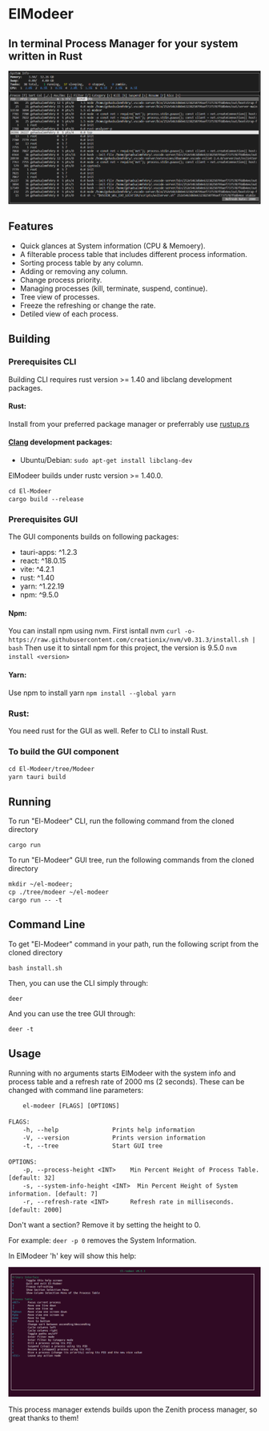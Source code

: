 # ElModeer

## In terminal Process Manager for your system written in Rust

<img src="./assets/el-modeer_screenshot.png" alt="Running ElModeer on Linux">

## Features

- Quick glances at System information (CPU & Memoery).
- A filterable process table that includes different process information.
- Sorting process table by any column.
- Adding or removing any column. 
- Change process priority.
- Managing processes (kill, terminate, suspend, continue).
- Tree view of processes.
- Freeze the refreshing or change the rate.
- Detiled view of each process.


## Building

### Prerequisites CLI

Building CLI requires rust version >= 1.40 and libclang development packages.

#### Rust:
Install from your preferred package manager or preferrably use [rustup.rs](https://rustup.rs/)

#### [Clang](https://clang.llvm.org/) development packages:
- Ubuntu/Debian:
`sudo apt-get install libclang-dev`

ElModeer builds under rustc version >= 1.40.0.

```
cd El-Modeer
cargo build --release
```

### Prerequisites GUI

The GUI components builds on following packages:
 - tauri-apps: ^1.2.3
 - react: ^18.0.15
 - vite: ^4.2.1
 - rust: ^1.40
 - yarn: ^1.22.19
 - npm: ^9.5.0


#### Npm:
You can install npm using nvm. First isntall nvm
```curl -o- https://raw.githubusercontent.com/creationix/nvm/v0.31.3/install.sh | bash```
Then use it to sintall npm for this project, the version is 9.5.0
```nvm install <version>```

#### Yarn:
Use npm to install yarn
```npm install --global yarn```

### Rust:
You need rust for the GUI as well. Refer to CLI to install Rust.

### To build the GUI component
```
cd El-Modeer/tree/Modeer
yarn tauri build
```



## Running
To run "El-Modeer" CLI, run the following command from the cloned directory
```
cargo run
```

To run "El-Modeer" GUI tree, run the following commands from the cloned directory
```
mkdir ~/el-modeer;
cp ./tree/modeer ~/el-modeer
cargo run -- -t
```
## Command Line
To get "El-Modeer" command in your path, run the following script from the cloned directory
```
bash install.sh
```

Then, you can use the CLI simply through:
```
deer
```
And you can use the tree GUI through:
```
deer -t
```

## Usage

Running with no arguments starts ElModeer with the system info and process table and a refresh rate of 2000 ms (2 seconds). These can be changed with command line parameters:

```USAGE:
    el-modeer [FLAGS] [OPTIONS]

FLAGS:
    -h, --help               Prints help information
    -V, --version            Prints version information
    -t, --tree               Start GUI tree

OPTIONS:
    -p, --process-height <INT>    Min Percent Height of Process Table. [default: 32]
    -s, --system-info-height <INT>  Min Percent Height of System information. [default: 7]
    -r, --refresh-rate <INT>      Refresh rate in milliseconds. [default: 2000]
```

Don't want a section? Remove it by setting the height to 0. 

For example: ```deer -p 0``` removes the System Information.

In ElModeer 'h' key will show this help:

<img src="./assets/help.png" alt="Running ElModeer on Linux">


This process manager extends builds upon the Zenith process manager, so great thanks to them!

